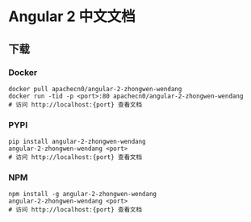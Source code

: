 # Angular 2 中文文档

## 下载

### Docker

```
docker pull apachecn0/angular-2-zhongwen-wendang
docker run -tid -p <port>:80 apachecn0/angular-2-zhongwen-wendang
# 访问 http://localhost:{port} 查看文档
```

### PYPI

```
pip install angular-2-zhongwen-wendang
angular-2-zhongwen-wendang <port>
# 访问 http://localhost:{port} 查看文档
```

### NPM

```
npm install -g angular-2-zhongwen-wendang
angular-2-zhongwen-wendang <port>
# 访问 http://localhost:{port} 查看文档
```